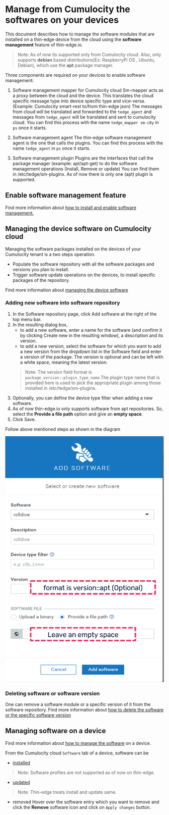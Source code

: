 # Manage from Cumulocity the softwares on your devices
This document describes how to manage the software modules that are installed on a thin-edge device from the 
cloud using the **software management** feature of thin-edge.io.

> Note: As of now its supported only from Cumulocity cloud. Also, only supports **debian** based
 distributions(Ex: RaspberryPi OS , Ubuntu, Debian), which use the **apt** package manager.

Three components are required on your devices to enable software management:

1. Software management mapper for Cumulocity cloud
   Sm-mapper acts  as a proxy between the cloud and the device.
   This translates the cloud specific message type into device specific type and vice-versa.(Example: Cumulocity smart-rest to/from thin-edge json)
   The messages from cloud will be translated and forwarded to the `tedge_agent` and messages from `tedge_agent` will be translated and sent to cumulocity cloud.
   You can find this process with the name `tedge_mapper sm-c8y` in `ps` once it starts.

2. Software management agent
   The thin-edge software management agent is the one that calls the plugins.
   You can find this process with the name `tedge_agent` in `ps` once it starts.

3. Software management plugin
   Plugins are the interfaces that call the package manager (example: apt/apt-get) to do the software management operations (Install, Remove or update)
   You can find them in /etc/tedge/sm-plugins.
   As of now there is only one (apt) plugin is supported.


## Enable software management feature
 
Find more information about [how to install and enable software management.](../../howto-guides/0012_install_and_enable_software_management.md)
 
## Managing the device software on Cumulocity cloud
Managing the software packages installed on the devices of your Cumulocity tenant is a two steps operation.
* Populate the software repository with all the software packages and versions you plan to install.
* Trigger software update operations on the devices, to install specific packages of the repository. 

Find more information about [managing the device software](https://cumulocity.com/guides/users-guide/device-management/#managing-device-software)

### Adding new software into software repository

1. In the Software repository page, click Add software at the right of the top menu bar.
2. In the resulting dialog box,
   - to add a new software, enter a name for the software (and confirm it by clicking Create new in the resulting window),
     a description and its version.
   - to add a new version, select the software for which you want to add a new version from the dropdown list in the Software
     field and enter a version of the package. The version is optional and can be left with a white space, meaning the latest version.
   > Note: The version field format is `package_version::plugin_type_name`.The plugin type name that is provided here is used to pick
     the appropriate plugin among those installed in /etc/tedge/sm-plugins.
3. Optionally, you can define the device type filter when adding a new software.
4. As of now thin-edge.io only supports software from apt repositories. So, select the **Provide a file path** option and give an **empty space**.
5. Click Save.

Follow above mentioned steps as shown in the diagram

 ![Add new software](./images/add-new-software-to-repo.png)

### Deleting software or software version
One can remove a software module or a specific version of it from the software repository.
Find more information about [how to delete the software or the specific software version](https://cumulocity.com/guides/users-guide/device-management/#deleting-softwares-or-software-versions)



## Managing software on a device
Find more information about [how to manage the software](https://cumulocity.com/guides/users-guide/device-management/#managing-software-on-a-device) on a device.

From the Cumulocity cloud `Software` tab of a device, software can be
* [installed](https://cumulocity.com/guides/users-guide/device-management/#to-install-software-on-a-device)
 > Note: Software profiles are not supported as of now on thin-edge.
* [updated](https://cumulocity.com/guides/users-guide/device-management/#to-update-software-on-a-device)
 > Note: Thin-edge treats install and update same.
* removed
  Hover over the software entry which you want to remove and click the **Remove** software icon and click on `Apply changes` button.